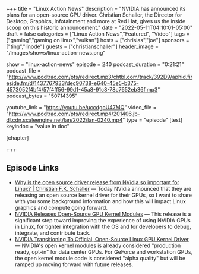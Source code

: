 +++
title = "Linux Action News"
description = "NVIDIA has announced its plans for an open-source GPU driver. Christian Schaller, the Director for Desktop, Graphics, Infotainment and more at Red Hat, gives us the inside scoop on this historic announcement."
date = "2022-05-11T04:10:01-05:00"
draft = false
categories = ["Linux Action News","Featured", "Video"]
tags = ["gaming","gaming on linux","vulkan"]
hosts = ["chrislas","joe"]
sponsors = ["ting","linode"]
guests = ["christianschaller"]
header_image = "/images/shows/linux-action-news.png"

show = "linux-action-news"
episode = 240
podcast_duration = "0:21:21"
podcast_file = "http://www.podtrac.com/pts/redirect.mp3/chtbl.com/track/392D9/aphid.fireside.fm/d/1437767933/dec90738-e640-45e5-b375-4573052f4bf4/57f4ff56-99d1-45a8-91c8-78c7652eb36f.mp3"
podcast_bytes = "50714395"

youtube_link = "https://youtu.be/uccdgoU47MQ"
video_file = "http://www.podtrac.com/pts/redirect.mp4/201406.jb-dl.cdn.scaleengine.net/lan/2022/lan-0240.mp4"
type = "episode"
[test]  
  keyindoc = "value in doc"

[chapter]


+++

## Episode Links

* [Why is the open source driver release from NVidia so important for Linux? | Christian F.K. Schaller](https://blogs.gnome.org/uraeus/2022/05/11/why-is-the-open-source-driver-release-from-nvidia-so-important-for-linux/) — Today NVidia announced that they are releasing an open source kernel driver for their GPUs, so I want to share with you some background information and how this will impact Linux graphics and compute going forward.
* [NVIDIA Releases Open-Source GPU Kernel Modules](https://developer.nvidia.com/blog/nvidia-releases-open-source-gpu-kernel-modules/) — This release is a significant step toward improving the experience of using NVIDIA GPUs in Linux, for tighter integration with the OS and for developers to debug, integrate, and contribute back.
* [NVIDIA Transitioning To Official, Open-Source Linux GPU Kernel Driver](https://www.phoronix.com/scan.php?page=article&item=nvidia-open-kernel&num=1) — NVIDIA's open kernel modules is already considered "production ready, opt-in" for data center GPUs. For GeForce and workstation GPUs, the open kernel module code is considered "alpha quality" but will be ramped up moving forward with future releases.
